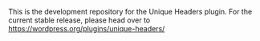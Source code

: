 This is the development repository for the Unique Headers plugin. For the current stable release, please head over to https://wordpress.org/plugins/unique-headers/
